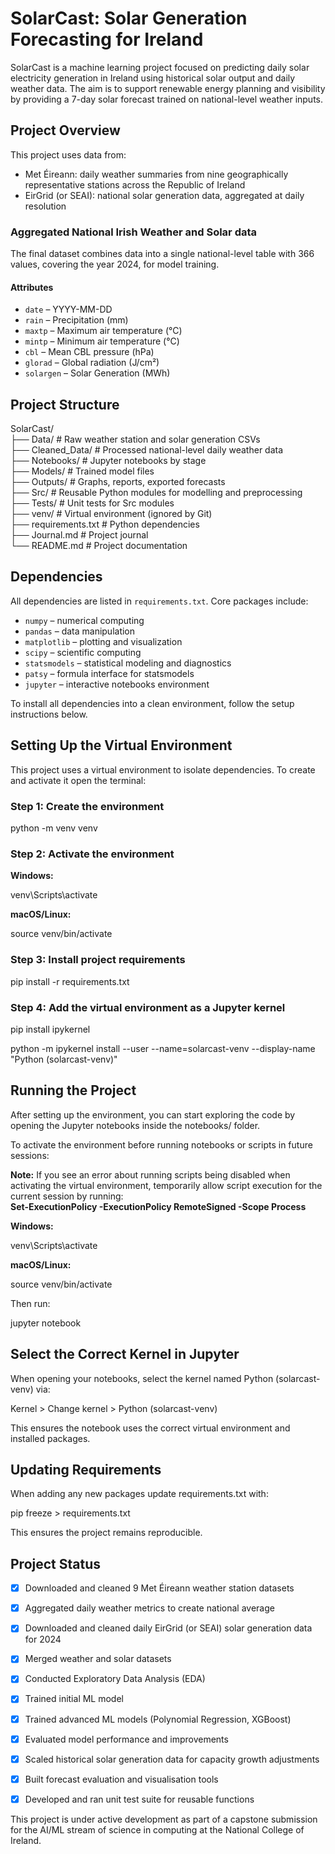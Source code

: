 # SolarCast: Solar Generation Forecasting for Ireland

SolarCast is a machine learning project focused on predicting daily solar electricity generation in Ireland using historical solar output and daily weather data. The aim is to support renewable energy planning and visibility by providing a 7-day solar forecast trained on national-level weather inputs.

## Project Overview

This project uses data from:

- Met Éireann: daily weather summaries from nine geographically representative stations across the Republic of Ireland
- EirGrid (or SEAI): national solar generation data, aggregated at daily resolution

### Aggregated National Irish Weather and Solar data

The final dataset combines data into a single national-level table with 366 values, covering the year 2024, for model training.

#### Attributes

- `date` – YYYY-MM-DD
- `rain` – Precipitation (mm)
- `maxtp` – Maximum air temperature (°C)
- `mintp` – Minimum air temperature (°C)
- `cbl` – Mean CBL pressure (hPa)
- `glorad` – Global radiation (J/cm²)
- `solargen` – Solar Generation (MWh)


## Project Structure

SolarCast/  
├── Data/                # Raw weather station and solar generation CSVs  
├── Cleaned_Data/        # Processed national-level daily weather data  
├── Notebooks/           # Jupyter notebooks by stage  
├── Models/              # Trained model files  
├── Outputs/             # Graphs, reports, exported forecasts  
├── Src/                 # Reusable Python modules for modelling and preprocessing  
├── Tests/               # Unit tests for Src modules  
├── venv/                # Virtual environment (ignored by Git)  
├── requirements.txt     # Python dependencies  
├── Journal.md           # Project journal  
└── README.md            # Project documentation  


## Dependencies

All dependencies are listed in `requirements.txt`. Core packages include:

- `numpy` – numerical computing  
- `pandas` – data manipulation  
- `matplotlib` – plotting and visualization  
- `scipy` – scientific computing  
- `statsmodels` – statistical modeling and diagnostics  
- `patsy` – formula interface for statsmodels  
- `jupyter` – interactive notebooks environment

To install all dependencies into a clean environment, follow the setup instructions below.

## Setting Up the Virtual Environment

This project uses a virtual environment to isolate dependencies. To create and activate it open the terminal:

### Step 1: Create the environment

python -m venv venv 

### Step 2: Activate the environment

__Windows:__  

venv\Scripts\activate

__macOS/Linux:__  

source venv/bin/activate

### Step 3: Install project requirements

pip install -r requirements.txt

### Step 4: Add the virtual environment as a Jupyter kernel

pip install ipykernel  

python -m ipykernel install --user --name=solarcast-venv --display-name "Python (solarcast-venv)"

## Running the Project

After setting up the environment, you can start exploring the code by opening the Jupyter notebooks inside the notebooks/ folder.

To activate the environment before running notebooks or scripts in future sessions:

**Note:** If you see an error about running scripts being disabled when activating the virtual environment, temporarily allow script execution for the current session by running:  
**Set-ExecutionPolicy -ExecutionPolicy RemoteSigned -Scope Process**   

__Windows:__  

venv\Scripts\activate

__macOS/Linux:__  

source venv/bin/activate

Then run:  

jupyter notebook

## Select the Correct Kernel in Jupyter

When opening your notebooks, select the kernel named Python (solarcast-venv) via:  

Kernel > Change kernel > Python (solarcast-venv)  

This ensures the notebook uses the correct virtual environment and installed packages.  

## Updating Requirements

When adding any new packages update requirements.txt with:

pip freeze > requirements.txt

This ensures the project remains reproducible.

## Project Status

- [x] Downloaded and cleaned 9 Met Éireann weather station datasets  
- [x] Aggregated daily weather metrics to create national average  
- [x] Downloaded and cleaned daily EirGrid (or SEAI) solar generation data for 2024  
- [x] Merged weather and solar datasets  
- [x] Conducted Exploratory Data Analysis (EDA)  
- [x] Trained initial ML model  
- [x] Trained advanced ML models (Polynomial Regression, XGBoost)  
- [x] Evaluated model performance and improvements  
- [x] Scaled historical solar generation data for capacity growth adjustments  
- [x] Built forecast evaluation and visualisation tools  
- [x] Developed and ran unit test suite for reusable functions  



This project is under active development as part of a capstone submission for the AI/ML stream of science in computing at the National College of Ireland.
